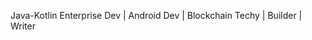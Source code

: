 Java-Kotlin Enterprise Dev | Android Dev | Blockchain Techy | Builder | Writer
<!---
CSELINGUA/CSELINGUA is a ✨ special ✨ repository because its `README.md` (this file) appears on your GitHub profile.
You can click the Preview link to take a look at your changes.
--->
